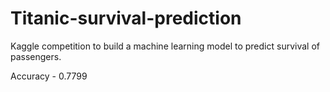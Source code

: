 # Titanic-survival-prediction

Kaggle competition to build a machine learning model to predict survival of passengers.

Accuracy - 0.7799
